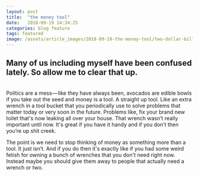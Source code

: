 ```yaml
---
layout: post
title:  "the money tool"
date:   2018-09-19 14:34:25
categories: blog feature
tags: featured
image: /assets/article_images/2018-09-19-the-money-tool/two-dollar-bill.JPG
---
```


## Many of us including myself have been confused lately. So allow me to clear that up. 
<br />
Politics are a mess — like they have always been, avocados are edible bowls if you take out the seed and money is a tool. A straight up tool. Like an extra wrench in a tool bucket that you periodically use to solve problems that matter today or very soon in the future. Problems like, fix your brand new toilet that's now leaking all over your house. That wrench wasn’t really important until now. It's great if you have it handy and if you don’t then you’re up shit creek.

The point is we need to stop thinking of money as something more than a tool. It just isn’t. And if you do then it's exactly like if you had some weird fetish for owning a bunch of wrenches that you don't need right now. Instead maybe you should give them away to people that actually need a wrench or two.

<!-- #Mediator Formats and CSS features

Examples for different formats and css features

#Header Formats
#Header1
##Header2

#Blockquotes
>Lorem ipsum dolor sit amet, consetetur sadipscing elitr, sed diam nonumy eirmod tempor invidunt ut labore et dolore magna aliquyam erat, sed diam voluptua. At vero eos et accusam et justo duo dolores et ea rebum. Stet clita kasd gubergren, no sea takimata sanctus

#Lists
##orderd lists
1. one
2. two
3. three

##unorderd lists
- Apple
- Banana
- Plum

#Links
This is an [example link](http://example.com/ "With a Title").

#Combinations
>Lorem ipsum dolor sit amet, consetetur sadipscing elitr, sed diam nonumy eirmod tempor invidunt ut labore et dolore magna aliquyam erat, sed diam voluptua. At vero eos et accusam et justo duo dolores et ea rebum. Stet clita kasd gubergren, no sea takimata sanctus
>
> - Apple
> - Banana
> - Plum -->
